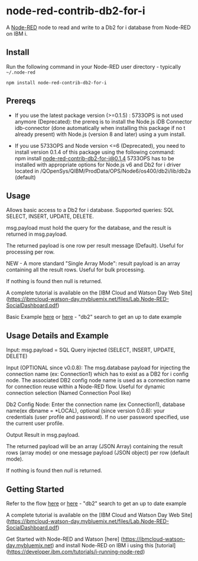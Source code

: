 # node-red-contrib-db2-for-i

A <a href="http://nodered.org" target="_new">Node-RED</a> node to read and write to a Db2 for i database from Node-RED on IBM i.

Install
-------

Run the following command in your Node-RED user directory - typically `~/.node-red`

    npm install node-red-contrib-db2-for-i


Prereqs
-------
- If you use the latest package version (>=0.1.5)  :
5733OPS is not used anymore (Deprecated): the prereq is to install the Node.js iDB Connector idb-connector (done automatically when installing this package if no
t already present) with Node.js (version 8 and later) using a yum install.

- If you use 5733OPS and Node version <=6 (Deprecated), you need to install version 0.1.4 of this package using the following command:  
    npm install node-red-contrib-db2-for-i@0.1.4
5733OPS has to be installed with appropriate options for Node.js v6 and Db2 for i driver located in /QOpenSys/QIBM/ProdData/OPS/Node6/os400/db2i/lib/db2a (default)

Usage
-----

Allows basic access to a Db2 for i database. Supported queries: SQL SELECT, INSERT, UPDATE, DELETE.

msg.payload must hold the query for the database, and the result is returned in msg.payload.

The returned payload is one row per result message (Default). Useful for processing per row.

NEW -  A more standard "Single Array Mode":  result payload is an array containing all the result rows. Useful for bulk processing.

If nothing is found then null is returned.

A complete tutorial is available on the [IBM Cloud and Watson Day Web Site] (https://ibmcloud-watson-day.mybluemix.net/files/Lab.Node-RED-SocialDashboard.pdf)

Basic Example [here](https://flows.nodered.org/flow/b255f32b8e07a5cc0c17e654fd338354)  or [here](https://flows.nodered.org) - "db2" search to get an up to date example

Usage Details and Example
--------

Input:   msg.payload  = SQL Query injected (SELECT, INSERT, UPDATE, DELETE)

Input (OPTIONAL since v0.0.8): The msg.database payload for injecting the connection name (ex: Connection1) which has to exist as a DB2 for i config node. 
The  associated DB2 config node name is used as a connection name for connection reuse within a Node-RED flow. 
Useful for dynamic connection selection (Named Connection Pool like) 

Db2 Config Node:  Enter the connection name (ex Connection1), database name(ex dbname = *LOCAL), optional (since version 0.0.8):  your credentials (user profile and password). If no user password specified, use the current user profile.

Output Result in msg.payload. 

The returned payload will be an array (JSON Array) containing the result rows (array mode) or one message payload (JSON object) per row (default mode).

If nothing is found then <i>null</i> is returned.

 
Getting Started
--------

Refer to the flow [here](https://flows.nodered.org/flow/b255f32b8e07a5cc0c17e654fd338354)  or [here](https://flows.nodered.org) - "db2" search to get an up to date example
    
A complete tutorial is available on the [IBM Cloud and Watson Day Web Site] (https://ibmcloud-watson-day.mybluemix.net/files/Lab.Node-RED-SocialDashboard.pdf)

Get Started with Node-RED and Watson [here] (https://ibmcloud-watson-day.mybluemix.net) and install Node-RED on IBM i using this [tutorial] (https://developer.ibm.com/tutorials/i-running-node-red) 
